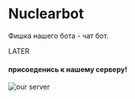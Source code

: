 # Nuclearbot
Фишка нашего бота - чат бот. 

LATER


#### присоеденись к нашему серверу! 
![our server](http://invidget.switchblade.xyz/781409504435896320) 
